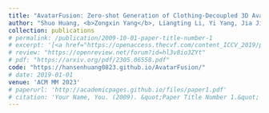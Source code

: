 ```yaml
---
title: "AvatarFusion: Zero-shot Generation of Clothing-Decoupled 3D Avatars Using 2D Diffusion"
author: "Shuo Huang, <b>Zongxin Yang</b>, Liangting Li, Yi Yang, Jia Jia"
collection: publications
# permalink: /publication/2009-10-01-paper-title-number-1
# excerpt: '[<a href="https://openaccess.thecvf.com/content_ICCV_2019/papers/Yang_Very_Long_Natural_Scenery_Image_Prediction_by_Outpainting_ICCV_2019_paper.pdf">PDF</a>]  [<a href="https://github.com/z-x-yang/NS-Outpainting">Code</a>]'
# review: "https://openreview.net/forum?id=hl3v8io3ZYt"
# pdf: "https://arxiv.org/pdf/2305.06558.pdf"
code: "https://hansenhuang0823.github.io/AvatarFusion/"
# date: 2019-01-01
venue: 'ACM MM 2023'
# paperurl: 'http://academicpages.github.io/files/paper1.pdf'
# citation: 'Your Name, You. (2009). &quot;Paper Title Number 1.&quot; <i>Journal 1</i>. 1(1).'
---
```

